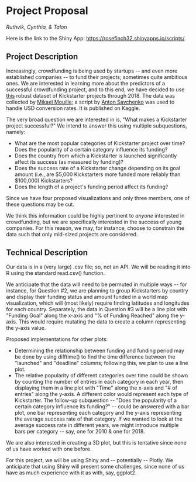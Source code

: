 # Project Proposal
*Ruthvik, Cynthia, & Talon*

Here is the link to the Shiny App:
https://rosefinch32.shinyapps.io/scripts/

## Project Description
Increasingly, crowdfunding is being used by startups -- and even more established companies -- to fund their projects; sometimes quite ambitious ones. We are interested in learning more about the predictors of a successful crowdfunding project, and to this end, we have decided to use [this](https://www.kaggle.com/kemical/kickstarter-projects) robust dataset of Kickstarter projects through 2018. The data was collected by [Mikael Mouille](https://twitter.com/keamlic); a script by [Anton Savchenko](https://www.researchgate.net/profile/Anton_Savchenko) was used to handle USD conversion rates. It is published on Kaggle.

The very broad question we are interested in is, "What makes a Kickstarter project successful?" We intend to answer this using multiple subquestions, namely:

- What are the most popular categories of Kickstarter project over time? Does the popularity of a certain category influence its funding?
- Does the country from which a Kickstarter is launched significantly affect its success (as measured by funding)?
- Does the success rate of a Kickstarter change depending on its goal amount (i.e., are $5,000 Kickstarters more funded more reliably than $100,000) Kickstarters?
- Does the length of a project's funding period affect its funding?

Since we have four proposed visualizations and only three members, one of these questions may be cut.

We think this information could be highly pertinent to *anyone* interested in crowdfunding, but we are specifically interested in the success of young companies. For this reason, we may, for instance, choose to constrain the data such that only mid-sized projects are considered.

## Technical Description

Our data is in a (very large) .csv file; so, not an API. We will be reading it into R using the standard read.csv() function. 

We anticipate that the data will need to be permuted in multiple ways -- for instance, for Question #2, we are planning to group Kickstarters by country and display their funding status and amount funded in a world map visualization, which will (most likely) require finding latitudes and longitudes for each country. Separately, the data in Question #3 will be a line plot with "Funding Goal" along the x-axis and "% of Funding Reached" along the y-axis. This would require mutating the data to create a column representing the y-axis value. 

Proposed implementations for other plots:
- Determining the relationship between funding and funding period may be done by using difftime() to find the time difference between the "launched" and "deadline" columns; following this, we plan to use a line plot.
- The relative popularity of different categories over time could be shown by counting the number of entries in each category in each year, then displaying them in a line plot with "Time" along the x-axis and "# of entries" along the y-axis. A different color would represent each type of Kickstarter. The follow-up subquestion -- "Does the popularity of a certain category influence its funding?" -- could be answered with a bar plot, one bar representing each category and the y-axis representing the average success rate of that category. If we wanted to look at the average success rate in different years, we might introduce multiple bars per category -- say, one for 2010 & one for 2018.

We are also interested in creating a 3D plot, but this is tentative since none of us have worked with one before.

For this project, we will be using Shiny and -- potentially -- Plotly. We anticipate that using Shiny will present some challenges, since none of us have as much experience with it as with, say, ggplot2. 
